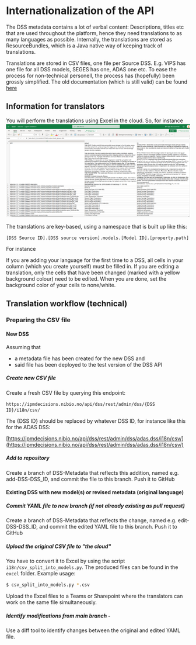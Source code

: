 # Internationalization of the API
The DSS metadata contains a lot of verbal content: Descriptions, titles etc that are used throughout the platform, hence they need translations to as many languages as possible. Internally, the translations are stored as ResourceBundles, which is a Java native way of keeping track of translations.

Translations are stored in CSV files, one file per Source DSS. E.g. VIPS has one file for all DSS models, SEGES has one, ADAS one etc. To ease the process for non-technical personell, the process has (hopefully) been grossly simplified. The old documentation (which is still valid) can be found [here](./i18n_old.md)

## Information for translators
You will perform the translations using Excel in the cloud. So, for instance
![Excel screenshot](excel_screenshot.png)


The translations are key-based, using a namespace that is built up like this:

```
[DSS Source ID].[DSS source version].models.[Model ID].[property.path]
```
For instance 

If you are adding your language for the first time to a DSS, all cells in your column (which you create yourself) must be filled in. If you are editing a translation, only the cells that have been changed (marked with a yellow background colour) need to be edited. When you are done, set the background color of your cells to none/white.

## Translation workflow (technical)
### Preparing the CSV file
#### New DSS
Assuming that 
* a metadata file has been created for the new DSS and 
* said file has been deployed to the test version of the DSS API

##### Create new CSV file
Create a fresh CSV file by querying this endpoint:

```
https://ipmdecisions.nibio.no/api/dss/rest/admin/dss/{DSS ID}/i18n/csv/
```

The {DSS ID} should be replaced by whatever DSS ID, for instance like this for the ADAS DSS:

[https://ipmdecisions.nibio.no/api/dss/rest/admin/dss/adas.dss/i18n/csv/](https://ipmdecisions.nibio.no/api/dss/rest/admin/dss/adas.dss/i18n/csv/)

##### Add to repository
Create a branch of DSS-Metadata that reflects this addition, named e.g. add-DSS-DSS_ID, and commit the file to this branch. Push it to GitHub

#### Existing DSS with new model(s) or revised metadata (original language)
##### Commit YAML file to new branch (if not already existing as pull request)
Create a branch of DSS-Metadata that reflects the change, named e.g. edit-DSS-DSS_ID, and commit the edited YAML file to this branch. Push it to GitHub

##### Upload the original CSV file to "the cloud"
You have to convert it to Excel by using the script `i18n/csv_split_into_models.py`. The produced files can be found in the `excel` folder. Example usage:

```bash
$ csv_split_into_models.py *.csv
```
Upload the Excel files to a Teams or Sharepoint where the translators can work on the same file simultaneously.

##### Identify modifications from main branch - 
Use a diff tool to identify changes between the original and edited YAML file. 